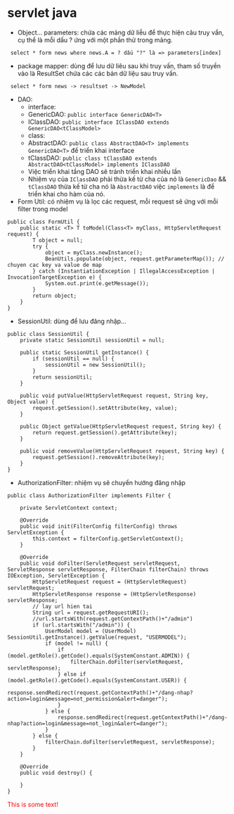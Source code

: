 # servlet java

- Object... parameters: chứa các mảng dữ liễu để thực hiện câu truy vẩn, cụ thể là mỗi dấu ? ứng với một phần thử trong mảng.

```
 select * form news where news.A = ? dấu "?" là => parameters[index]
```

- package mapper: dùng để lưu dữ liêu sau khi truy vấn, tham số truyền vào là ResultSet chứa các các bản dữ liệu sau truy vấn.

```
 select * form news -> resultset -> NewModel
```

- DAO: 
  - interface:
   - GenericDAO: `public interface GenericDAO<T> `
   - IClassDAO: `public interface IClassDAO extends GenericDAO<tClassModel>`
  - class:
   - AbstractDAO: `public class AbstractDAO<T> implements GenericDAO<T>` để triển khai interface
   - tClassDAO: `public class tClassDAO extends AbstractDAO<tClassModel> implements IClassDAO`
  - Việc triển khai tầng DAO sẽ tránh triển khai nhiều lần
  - Nhiệm vụ của `IClassDAO` phải thừa kế từ cha của nó là `GenericDao` && `tClassDAO` thừa kế từ cha nó là `AbstractDAO` việc `implements` là để triển khai cho hàm của nó.
- Form Util: có nhiệm vụ là lọc các request, mỗi request sẽ ứng với mỗi filter trong model
```
public class FormUtil {
	public static <T> T toModel(Class<T> myClass, HttpServletRequest request) {
		T object = null;
		try {
			object = myClass.newInstance();
			BeanUtils.populate(object, request.getParameterMap()); // chuyen cac key va value de map
		} catch (InstantiationException | IllegalAccessException | InvocationTargetException e) {
			System.out.print(e.getMessage());
		}
		return object;
	}
}
```
- SessionUtil: dùng để lưu đăng nhập...
```
public class SessionUtil {
    private static SessionUtil sessionUtil = null;

    public static SessionUtil getInstance() {
        if (sessionUtil == null) {
            sessionUtil = new SessionUtil();
        }
        return sessionUtil;
    }

    public void putValue(HttpServletRequest request, String key, Object value) {
        request.getSession().setAttribute(key, value);
    }

    public Object getValue(HttpServletRequest request, String key) {
        return request.getSession().getAttribute(key);
    }

    public void removeValue(HttpServletRequest request, String key) {
        request.getSession().removeAttribute(key);
    }
}
```
- AuthorizationFilter: nhiệm vụ sẽ chuyển hướng đăng nhập
```
public class AuthorizationFilter implements Filter {

    private ServletContext context;

    @Override
    public void init(FilterConfig filterConfig) throws ServletException {
        this.context = filterConfig.getServletContext();
    }

    @Override
    public void doFilter(ServletRequest servletRequest, ServletResponse servletResponse, FilterChain filterChain) throws IOException, ServletException {
        HttpServletRequest request = (HttpServletRequest) servletRequest;
        HttpServletResponse response = (HttpServletResponse) servletResponse;
        // lay url hien tai
        String url = request.getRequestURI();
        //url.startsWith(request.getContextPath()+"/admin")
        if (url.startsWith("/admin")) {
            UserModel model = (UserModel) SessionUtil.getInstance().getValue(request, "USERMODEL");
            if (model != null) {
                if (model.getRole().getCode().equals(SystemConstant.ADMIN)) {
                    filterChain.doFilter(servletRequest, servletResponse);
                } else if (model.getRole().getCode().equals(SystemConstant.USER)) {
                    response.sendRedirect(request.getContextPath()+"/dang-nhap?action=login&message=not_permission&alert=danger");
                }
            } else {
                response.sendRedirect(request.getContextPath()+"/dang-nhap?action=login&message=not_login&alert=danger");
            }
        } else {
            filterChain.doFilter(servletRequest, servletResponse);
        }
    }

    @Override
    public void destroy() {

    }
}
```
<font color="red">This is some text!</font>
